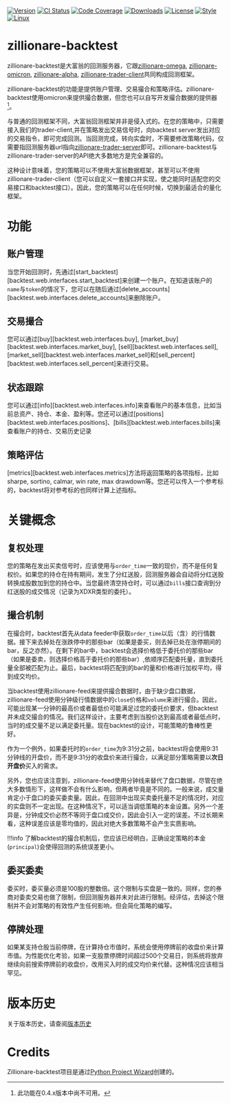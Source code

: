 [![Version](http://img.shields.io/pypi/v/zillionare-backtest?color=brightgreen)](https://pypi.python.org/pypi/zillionare-backtest)
[![CI Status](https://github.com/zillionare/backtesting/actions/workflows/release.yml/badge.svg)](https://github.com/zillionare/backtesting)
[![Code Coverage](https://img.shields.io/codecov/c/github/zillionare/backtesting)](https://app.codecov.io/gh/zillionare/backtesting)
[![Downloads](https://pepy.tech/badge/zillionare-backtest)](https://pepy.tech/project/zillionare-backtest)
[![License](https://img.shields.io/badge/License-MIT.svg)](https://opensource.org/licenses/MIT)
[![Style](https://img.shields.io/badge/code%20style-black-000000.svg)](https://github.com/psf/black)
[![Linux](https://svgshare.com/i/Zhy.svg)](https://svgshare.com/i/Zhy.svg)
# zillionare-backtest

zillionare-backtest是大富翁的回测服务器，它跟[zillionare-omega](https://zillionare.github.io/omega/), [zillionare-omicron](https://zillionare.github.io/omicron), [zillionare-alpha](https://zillionare.github.io/alpha), [zillionare-trader-client](https://zillionare.github.io/traderclient)共同构成回测框架。

zillionare-backtest的功能是提供账户管理、交易撮合和策略评估。zillionare-backtest使用omicron来提供撮合数据，但您也可以自写开发撮合数据的提供器[^1]。

与普通的回测框架不同，大富翁回测框架并非是侵入式的。在您的策略中，只需要接入我们的trader-client,并在策略发出交易信号时，向backtest server发出对应的交易指令，即可完成回测。当回测完成，转向实盘时，不需要修改策略代码，仅需要指回测服务器url指向[zillionare-trader-server](https://zillionare.github.io/traderserver/)即可。zillionare-backtest与zillionare-trader-server的API绝大多数地方是完全兼容的。

这种设计意味着，您的策略可以不使用大富翁数据框架，甚至可以不使用zillionare-trader-client（您可以自定义一套接口并实现，使之能同时适配您的交易接口和backtest接口）。因此，您的策略可以在任何时候，切换到最适合的量化框架。

# 功能
## 账户管理
当您开始回测时，先通过[start_backtest][backtest.web.interfaces.start_backtest]来创建一个账户。在知道该账户的`name`与`token`的情况下，您可以在随后通过[delete_accounts][backtest.web.interfaces.delete_accounts]来删除账户。

## 交易撮合

您可以通过[buy][backtest.web.interfaces.buy], [market_buy][backtest.web.interfaces.market_buy], [sell][backtest.web.interfaces.sell], [market_sell][backtest.web.interfaces.market_sell]和[sell_percent][backtest.web.interfaces.sell_percent]来进行交易。

## 状态跟踪

您可以通过[info][backtest.web.interfaces.info]来查看账户的基本信息，比如当前总资产、持仓、本金、盈利等。您还可以通过[positions][backtest.web.interfaces.positions]、[bills][backtest.web.interfaces.bills]来查看账户的持仓、交易历史记录
## 策略评估

[metrics][backtest.web.interfaces.metrics]方法将返回策略的各项指标，比如sharpe, sortino, calmar, win rate, max drawdown等。您还可以传入一个参考标的，backtest将对参考标的也同样计算上述指标。

# 关键概念

## 复权处理
您的策略在发出买卖信号时，应该使用与`order_time`一致的现价，而不是任何复权价。如果您的持仓在持有期间，发生了分红送股，回测服务器会自动将分红送股转换成股数加到您的持仓中。当您最终清空持仓时，可以通过`bills`接口查询到分红送股的成交情况（记录为XDXR类型的委托）。

## 撮合机制
在撮合时，backtest首先从data feeder中获取`order_time`以后（含）的行情数据。接下来去掉处在涨跌停中的那些bar（如果是委买，则去掉已处在涨停期间的bar，反之亦然）。在剩下的bar中，backtest会选择价格低于委托价的那些bar（如果是委卖，则选择价格高于委托价的那些bar）,依顺序匹配委托量，直到委托量全部被匹配为止。最后，backtest将匹配到的bar的量和价格进行加权平均，得到成交均价。

当backtest使用zillionare-feed来提供撮合数据时，由于缺少盘口数据，zillionare-feed使用分钟级行情数据中的`close`价格和`volume`来进行撮合。因此，可能出现某一分钟的最高价或者最低价可能满足过您的委托价要求，但backtest并未成交撮合的情况。我们这样设计，主要考虑到当股价达到最高或者最低点时，当时的成交量不足以满足委托量。现在backtest的设计，可能策略的鲁棒性更好。

作为一个例外，如果委托时的`order_time`为9:31分之前，backtest将会使用9:31分钟线的开盘价，而不是9:31分的收盘价来进行撮合，以满足部分策略需要以**次日开盘价**买入的需求。

另外，您也应该注意到，zillionare-feed使用分钟线来替代了盘口数据，尽管在绝大多数情形下，这样做不会有什么影响，但两者毕竟是不同的。一般来说，成交量肯定小于盘口的委买委卖量。因此，在回测中出现买卖委托量不足的情况时，对应的实盘则不一定出现。在这种情况下，可以适当调低策略的本金设置。另外一个差异是，分钟成交价必然不等同于盘口成交价，因此会引入一定的误差。不过长期来看，这种误差应该是零均值的，因此对绝大多数策略不会产生实质影响。

!!!info
    了解backtest的撮合机制后，您应该已经明白，正确设定策略的本金(`principal`)会使得回测的系统误差更小。

## 委买委卖
委买时，委买量必须是100股的整数倍。这个限制与实盘是一致的。同样，您的券商对委卖交易也做了限制，但回测服务器并未对此进行限制。经评估，去掉这个限制并不会对策略的有效性产生任何影响，但会简化策略的编写。

## 停牌处理
如果某支持仓股当前停牌，在计算持仓市值时，系统会使用停牌前的收盘价来计算市值。为性能优化考验，如果一支股票停牌时间超过500个交易日，则系统将放弃继续向前搜索停牌前的收盘价，改用买入时的成交均价来代替。这种情况应该相当罕见。
# 版本历史
关于版本历史，请查阅[版本历史](history)
# Credits

Zillionare-backtest项目是通过[Python Project Wizard](zillionare.github.io/python-project-wizard)创建的。


[^1]:此功能在0.4.x版本中尚不可用。
